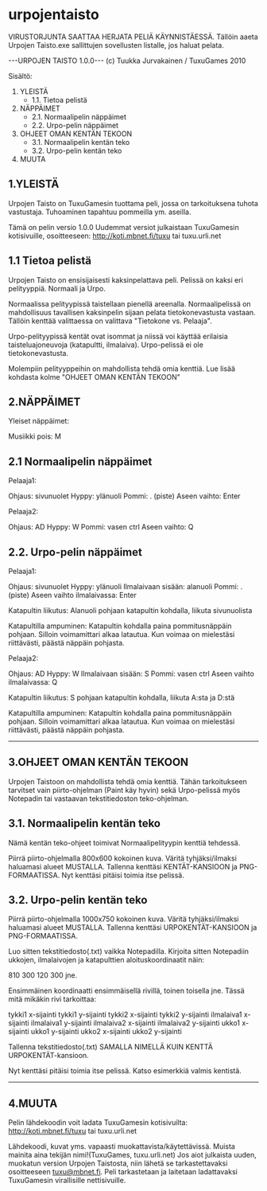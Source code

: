 # urpojentaisto

VIRUSTORJUNTA SAATTAA HERJATA PELIÄ KÄYNNISTÄESSÄ. Tällöin aaeta Urpojen Taisto.exe sallittujen sovellusten listalle, jos haluat pelata.

---URPOJEN TAISTO 1.0.0---
(c) Tuukka Jurvakainen / TuxuGames 2010 


Sisältö:
1. YLEISTÄ
   - 1.1. Tietoa pelistä
2. NÄPPÄIMET
   - 2.1. Normaalipelin näppäimet
   - 2.2. Urpo-pelin näppäimet
3. OHJEET OMAN KENTÄN TEKOON
   - 3.1. Normaalipelin kentän teko
   - 3.2. Urpo-pelin kentän teko
4. MUUTA


1.YLEISTÄ
--------------------

Urpojen Taisto on TuxuGamesin tuottama peli, jossa
on tarkoituksena tuhota vastustaja.
Tuhoaminen tapahtuu pommeilla ym. aseilla.

Tämä on pelin versio 1.0.0 Uudemmat versiot julkaistaan
TuxuGamesin kotisivuille, osoitteeseen:
http://koti.mbnet.fi/tuxu 
tai
tuxu.urli.net  


1.1 Tietoa pelistä
------------------------

Urpojen Taisto on ensisijaisesti kaksinpelattava peli.
Pelissä on kaksi eri pelityyppiä. Normaali ja Urpo.

Normaalissa pelityypissä taistellaan pienellä areenalla.
Normaalipelissä on mahdollisuus tavallisen kaksinpelin
sijaan pelata tietokonevastusta vastaan. Tällöin
kenttää valittaessa on valittava "Tietokone vs. Pelaaja".

Urpo-pelityypissä kentät ovat isommat ja niissä voi käyttää
erilaisia taisteluajoneuvoja (katapultti, ilmalaiva).
Urpo-pelissä ei ole tietokonevastusta. 

Molempiin pelityyppeihin on mahdollista tehdä omia kenttiä.
Lue lisää kohdasta kolme "OHJEET OMAN KENTÄN TEKOON"
  



2.NÄPPÄIMET
----------------------
Yleiset näppäimet:

Musiikki pois: M



2.1 Normaalipelin näppäimet
-----------------------------

Pelaaja1:

Ohjaus: sivunuolet
Hyppy: ylänuoli 
Pommi: . (piste)
Aseen vaihto: Enter

Pelaaja2:

Ohjaus: AD
Hyppy: W
Pommi: vasen ctrl
Aseen vaihto: Q


2.2. Urpo-pelin näppäimet
----------------------------------------

Pelaaja1:

Ohjaus: sivunuolet
Hyppy: ylänuoli 
Ilmalaivaan sisään: alanuoli
Pommi: . (piste)
Aseen vaihto ilmalaivassa: Enter


Katapultin liikutus: 
Alanuoli pohjaan katapultin kohdalla, liikuta sivunuolista

Katapultilla ampuminen:
Katapultin kohdalla paina  pommitusnäppäin pohjaan.
Silloin voimamittari alkaa latautua.
Kun voimaa on mielestäsi riittävästi, 
päästä näppäin pohjasta.



Pelaaja2:

Ohjaus: AD
Hyppy: W
Ilmalaivaan sisään: S
Pommi: vasen ctrl
Aseen vaihto ilmalaivassa: Q

Katapultin liikutus: 
S pohjaan katapultin kohdalla, liikuta A:sta ja D:stä

Katapultilla ampuminen:
Katapultin kohdalla paina  pommitusnäppäin pohjaan.
Silloin voimamittari alkaa latautua.
Kun voimaa on mielestäsi riittävästi, 
päästä näppäin pohjasta. 

-----------------------------------------------------



3.OHJEET OMAN KENTÄN TEKOON
--------------------------------------

Urpojen Taistoon on mahdollista tehdä omia kenttiä.
Tähän tarkoitukseen tarvitset vain piirto-ohjelman
(Paint käy hyvin) sekä Urpo-pelissä myös Notepadin
tai vastaavan tekstitiedoston teko-ohjelman.



3.1. Normaalipelin kentän teko
---------------------------------------

Nämä kentän teko-ohjeet toimivat 
Normaalipelityypin kenttiä tehdessä.

Piirrä piirto-ohjelmalla 800x600 kokoinen kuva.
Väritä tyhjäksi/ilmaksi haluamasi alueet MUSTALLA.
Tallenna kenttäsi KENTÄT-KANSIOON ja PNG-FORMAATISSA.
Nyt kenttäsi pitäisi toimia itse pelissä.



3.2. Urpo-pelin kentän teko
----------------------------------------

Piirrä piirto-ohjelmalla 1000x750 kokoinen kuva.
Väritä tyhjäksi/ilmaksi haluamasi alueet MUSTALLA.
Tallenna kenttäsi URPOKENTÄT-KANSIOON ja PNG-FORMAATISSA.

Luo sitten tekstitiedosto(.txt) vaikka Notepadilla.
Kirjoita sitten Notepadiin ukkojen, ilmalaivojen ja
katapulttien aloituskoordinaatit  näin:

810
300
120
300
jne.

Ensimmäinen koordinaatti ensimmäisellä rivillä, toinen toisella jne.
Tässä mitä mikäkin rivi tarkoittaa:

tykki1 x-sijainti
tykki1 y-sijainti
tykki2 x-sijainti
tykki2 y-sijainti
ilmalaiva1 x-sijainti
ilmalaiva1 y-sijainti
ilmalaiva2 x-sijainti
ilmalaiva2 y-sijainti
ukko1 x-sijainti
ukko1 y-sijainti
ukko2 x-sijainti
ukko2 y-sijainti

Tallenna tekstitiedosto(.txt) SAMALLA NIMELLÄ KUIN KENTTÄ
URPOKENTÄT-kansioon.

Nyt kenttäsi pitäisi toimia itse pelissä. Katso esimerkkiä valmis
kentistä.

------------------------------------------------------------------


4.MUUTA
----------------------------------------

Pelin lähdekoodin voit ladata TuxuGamesin kotisivuilta:
http://koti.mbnet.fi/tuxu 
tai
tuxu.urli.net  

Lähdekoodi, kuvat yms. vapaasti muokattavista/käytettävissä. 
Muista mainita aina tekijän nimi!(TuxuGames, tuxu.urli.net)
Jos aiot julkaista uuden, muokatun version Urpojen Taistosta, 
niin lähetä se tarkastettavaksi osoitteeseen tuxu@mbnet.fi. 
Peli tarkastetaan ja laitetaan ladattavaksi TuxuGamesin virallisille 
nettisivuille.
 
 
